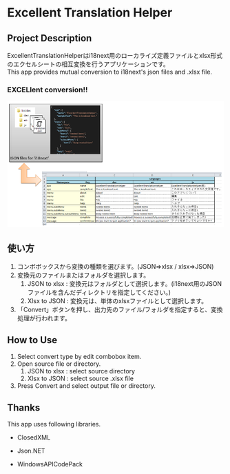 # Excellent Translation Helper

## Project Description
ExcellentTranslationHelperはi18next用のローカライズ定義ファイルとxlsx形式のエクセルシートの相互変換を行うアプリケーションです。  
This app provides mutual conversion to i18next's json files and .xlsx file.

### EXCELlent conversion!!
![Excellent Translation Helper overview](Images/overview.png)


## 使い方

1. コンボボックスから変換の種類を選びます。(JSON⇒xlsx / xlsx⇒JSON)
2. 変換元のファイルまたはフォルダを選択します。
    1. JSON to xlsx : 変換元はフォルダとして選択します。(i18next用のJSONファイルを含んだディレクトリを指定してください。)
    2. Xlsx to JSON : 変換元は、単体のxlsxファイルとして選択します。
3. 「Convert」ボタンを押し、出力先のファイル/フォルダを指定すると、変換処理が行われます。

## How to Use

1. Select convert type by edit combobox item.
2. Open source file or directory.
   1. JSON to xlsx : select source directory
   2. Xlsx to JSON : select source .xlsx file
3. Press Convert and select output file or directory.

## Thanks
This app uses following libraries.
+ ClosedXML
+ Json.NET

+ WindowsAPICodePack
